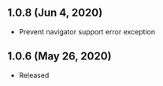 ## 1.0.8 (Jun 4, 2020)

- Prevent navigator support error exception

## 1.0.6 (May 26, 2020)

- Released
